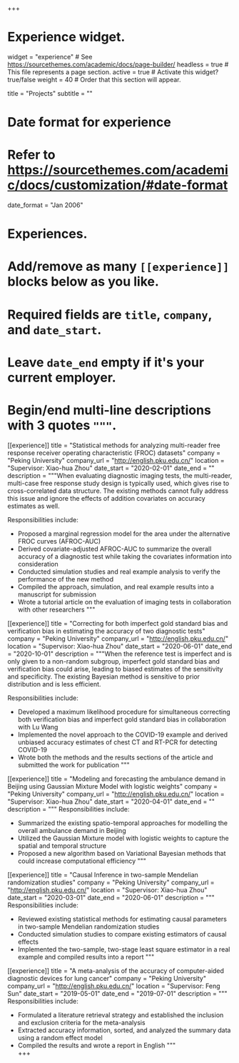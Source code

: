+++
# Experience widget.
widget = "experience"  # See https://sourcethemes.com/academic/docs/page-builder/
headless = true  # This file represents a page section.
active = true  # Activate this widget? true/false
weight = 40  # Order that this section will appear.

title = "Projects"
subtitle = ""

# Date format for experience
#   Refer to https://sourcethemes.com/academic/docs/customization/#date-format
date_format = "Jan 2006"

# Experiences.
#   Add/remove as many `[[experience]]` blocks below as you like.
#   Required fields are `title`, `company`, and `date_start`.
#   Leave `date_end` empty if it's your current employer.
#   Begin/end multi-line descriptions with 3 quotes `"""`.

[[experience]]
  title = "Statistical methods for analyzing multi-reader free response receiver operating characteristic (FROC) datasets"
  company = "Peking University"
  company_url = "http://english.pku.edu.cn/"
  location = "Supervisor: Xiao-hua Zhou"
  date_start = "2020-02-01"
  date_end = ""
  description = """When evaluating diagnostic imaging tests, the multi-reader, multi-case free response study design is typically used, which gives rise to cross-correlated data structure. The existing methods cannot fully address this issue and ignore the effects of addition covariates on accuracy estimates as well.
  
  Responsibilities include:
  
  * Proposed a marginal regression model for the area under the alternative FROC curves (AFROC-AUC)
  * Derived covariate-adjusted AFROC-AUC to summarize the overall accuracy of a diagnostic test while taking the covariates information into consideration
  * Conducted simulation studies and real example analysis to verify the performance of the new method
  * Compiled the approach, simulation, and real example results into a manuscript for submission
  * Wrote a tutorial article on the evaluation of imaging tests in collaboration with other researchers
  """

[[experience]]
  title = "Correcting for both imperfect gold standard bias and verification bias in estimating the accuracy of two diagnostic tests"
  company = "Peking University"
  company_url = "http://english.pku.edu.cn/"
  location = "Supervisor: Xiao-hua Zhou"
  date_start = "2020-06-01"
  date_end = "2020-10-01"
  description = """When the reference test is imperfect and is only given to a non-random subgroup, imperfect gold standard bias and verification bias could arise, leading to biased estimates of the sensitivity and specificity. The existing Bayesian method is sensitive to prior distribution and is less efficient.
  
  Responsibilities include:
  
  * Developed a maximum likelihood procedure for simultaneous correcting both verification bias and imperfect gold standard bias in collaboration with Lu Wang
  * Implemented the novel approach to the COVID-19 example and derived unbiased accuracy estimates of chest CT and RT-PCR for detecting COVID-19
  * Wrote both the methods and the results sections of the article and submitted the work for publication
  """

[[experience]]
  title = "Modeling and forecasting the ambulance demand in Beijing using Gaussian Mixture Model with logistic weights"
  company = "Peking University"
  company_url = "http://english.pku.edu.cn/"
  location = "Supervisor: Xiao-hua Zhou"
  date_start = "2020-04-01"
  date_end = ""
  description = """
  Responsibilities include:
  
  * Summarized the existing spatio-temporal approaches for modelling the overall ambulance demand in Beijing
  * Utilized the Gaussian Mixture model with logistic weights to capture the spatial and temporal structure
  * Proposed a new algorithm based on Variational Bayesian methods that could increase computational efficiency
  """
  
[[experience]]
  title = "Causal Inference in two-sample Mendelian randomization studies"
  company = "Peking University"
  company_url = "http://english.pku.edu.cn/"
  location = "Supervisor: Xiao-hua Zhou"
  date_start = "2020-03-01"
  date_end = "2020-06-01"
  description = """
  Responsibilities include:
  
  * Reviewed existing statistical methods for estimating causal parameters in two-sample Mendelian randomization studies
  * Conducted simulation studies to compare existing estimators of causal effects
  * Implemented the two-sample, two-stage least square estimator in a real example and compiled results into a report
  """  
  
  [[experience]]
  title = "A meta-analysis of the accuracy of computer-aided diagnostic devices for lung cancer"
  company = "Peking University"
  company_url = "http://english.pku.edu.cn/"
  location = "Supervisor: Feng Sun"
  date_start = "2019-05-01"
  date_end = "2019-07-01"
  description = """
  Responsibilities include:
  
  * Formulated a literature retrieval strategy and established the inclusion and exclusion criteria for the meta-analysis
  * Extracted accuracy information, sorted, and analyzed the summary data using a random effect model
  * Compiled the results and wrote a report in English
  """  
+++
